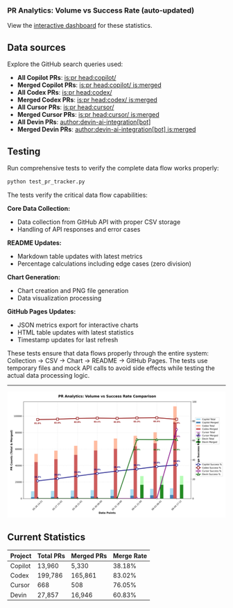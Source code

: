 ### PR Analytics: Volume vs Success Rate (auto‑updated)

View the [interactive dashboard](https://aavetis.github.io/ai-pr-watcher/) for these statistics.

## Data sources

Explore the GitHub search queries used:

- **All Copilot PRs**: [is:pr head:copilot/](https://github.com/search?q=is:pr+head:copilot/&type=pullrequests)
- **Merged Copilot PRs**: [is:pr head:copilot/ is:merged](https://github.com/search?q=is:pr+head:copilot/+is:merged&type=pullrequests)
- **All Codex PRs**: [is:pr head:codex/](https://github.com/search?q=is:pr+head:codex/&type=pullrequests)
- **Merged Codex PRs**: [is:pr head:codex/ is:merged](https://github.com/search?q=is:pr+head:codex/+is:merged&type=pullrequests)
- **All Cursor PRs**: [is:pr head:cursor/](https://github.com/search?q=is:pr+head:cursor/&type=pullrequests)
- **Merged Cursor PRs**: [is:pr head:cursor/ is:merged](https://github.com/search?q=is:pr+head:cursor/+is:merged&type=pullrequests)
- **All Devin PRs**: [author:devin-ai-integration[bot]](https://github.com/search?q=author:devin-ai-integration[bot]&type=pullrequests)
- **Merged Devin PRs**: [author:devin-ai-integration[bot] is:merged](https://github.com/search?q=author:devin-ai-integration[bot]+is:merged&type=pullrequests)

## Testing

Run comprehensive tests to verify the complete data flow works properly:

```bash
python test_pr_tracker.py
```

The tests verify the critical data flow capabilities:

**Core Data Collection:**
- Data collection from GitHub API with proper CSV storage
- Handling of API responses and error cases

**README Updates:**  
- Markdown table updates with latest metrics
- Percentage calculations including edge cases (zero division)

**Chart Generation:**
- Chart creation and PNG file generation 
- Data visualization processing

**GitHub Pages Updates:**
- JSON metrics export for interactive charts
- HTML table updates with latest statistics
- Timestamp updates for last refresh

These tests ensure that data flows properly through the entire system: Collection → CSV → Chart → README → GitHub Pages. The tests use temporary files and mock API calls to avoid side effects while testing the actual data processing logic.

---

![chart](docs/chart.png)

## Current Statistics

| Project | Total PRs | Merged PRs | Merge Rate |
| ------- | --------- | ---------- | ---------- |
| Copilot | 13,960 | 5,330 | 38.18% |
| Codex   | 199,786 | 165,861 | 83.02% |
| Cursor  | 668 | 508 | 76.05% |
| Devin   | 27,857 | 16,946 | 60.83% |